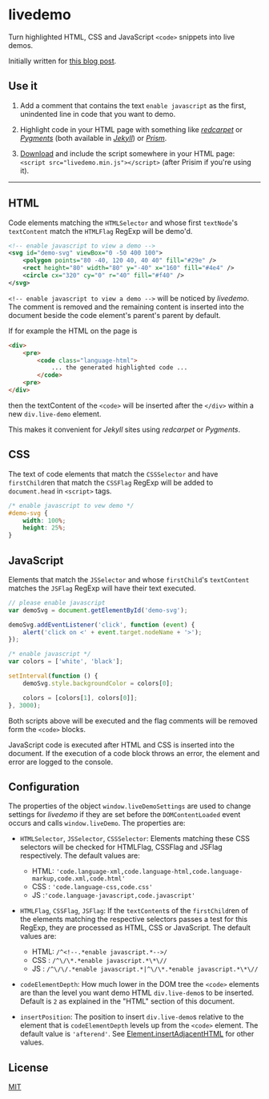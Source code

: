 livedemo
========

Turn highlighted HTML, CSS and JavaScript `<code>` snippets into live demos.

Initially written for [this blog post][svg-use-post].

Use it
------
1. Add a comment that contains the text `enable javascript` as the first,
   unindented line in code that you want to demo.

2. Highlight code in your HTML page with something like
   [*redcarpet*][redcarpet] or [*Pygments*][pygments] (both available in
[*Jekyll*][jekyll]) or [*Prism*][prism].

3. [Download][min-gh-raw] and include the script somewhere in your HTML page: `<script
   src="livedemo.min.js"></script>` (after Prisim if you're using it).

---

HTML
----
Code elements matching the `HTMLSelector` and whose first `textNode`'s
`textContent` match the `HTMLFlag` RegExp will be demo'd.

```xml
<!-- enable javascript to view a demo -->
<svg id="demo-svg" viewBox="0 -50 400 100">
    <polygon points="80 -40, 120 40, 40 40" fill="#29e" />
    <rect height="80" width="80" y="-40" x="160" fill="#4e4" />
    <circle cx="320" cy="0" r="40" fill="#f40" />
</svg>
```

`<!-- enable javascript to view a demo -->` will be noticed by *livedemo*. The
comment is removed and the remaining content is inserted into the document
beside the code element's parent's parent by default.

If for example the HTML on the page is

```html
<div>
    <pre>
        <code class="language-html">
            ... the generated highlighted code ...
        </code>
    <pre>
</div>
```

then the textContent of the `<code>` will be inserted after the `</div>` within
a new `div.live-demo` element.

This makes it convenient for *Jekyll* sites using *redcarpet* or *Pygments*.


CSS
---
The text of code elements that match the `CSSSelector` and have `firstChild`ren
that match the `CSSFlag` RegExp will be added to `document.head` in `<script>`
tags.

```css
/* enable javascript to vew demo */
#demo-svg {
    width: 100%;
    height: 25%;
}
```


JavaScript
----------
Elements that match the `JSSelector` and whose `firstChild`'s `textContent`
matches the `JSFlag` RegExp will have their text executed.

```javascript
// please enable javascript
var demoSvg = document.getElementById('demo-svg');

demoSvg.addEventListener('click', function (event) {
    alert('click on <' + event.target.nodeName + '>');
});
```

```javascript
/* enable javascript */
var colors = ['white', 'black'];

setInterval(function () {
    demoSvg.style.backgroundColor = colors[0];

    colors = [colors[1], colors[0]];
}, 3000);
```

Both scripts above will be executed and the flag comments will be removed form
the `<code>` blocks.

JavaScript code is executed after HTML and CSS is inserted into the document.
If the execution of a code block throws an error, the element and error are
logged to the console.

Configuration
---------------
The properties of the object `window.liveDemoSettings` are used to change
settings for *livedemo* if they are set before the `DOMContentLoaded` event
occurs and calls `window.liveDemo`. The properties are:

 - `HTMLSelector`, `JSSelector`, `CSSSelector`: Elements matching these CSS
   selectors will be checked for HTMLFlag, CSSFlag and JSFlag respectively. The
default values are:
   - HTML:
     `'code.language-xml,code.language-html,code.language-markup,code.xml,code.html'`
   - CSS : `'code.language-css,code.css'`
   - JS  :`'code.language-javascript,code.javascript'`

 - `HTMLFlag`, `CSSFlag`, `JSFlag`: If the `textContent`s of the
   `firstChild`ren of the elements matching the respective selectors passes a
test for this RegExp, they are processed as HTML, CSS or JavaScript. The
default values are:
   - HTML: `/^<!--.*enable javascript.*-->/`
   - CSS : `/^\/\*.*enable javascript.*\*\//`
   - JS  : `/^\/\/.*enable javascript.*|^\/\*.*enable javascript.*\*\//`

 - `codeElementDepth`: How much lower in the DOM tree the `<code>` elements are
   than the level you want demo HTML `div.live-demo`s to be inserted. Default
is `2` as explained in the "HTML" section of this document.

 - `insertPosition`: The position to insert `div.live-demo`s relative to the
   element that is `codeElementDepth` levels up from the `<code>` element. The
default value is `'afterend'`. See [Element.insertAdjacentHTML][mdn-insert-adj]
for other values.

License
-------
[MIT][mit]

[min-gh-raw]: https://raw2.github.com/taye/livedemo/master/livedemo.min.js "minified script"
[redcarpet]: https://github.com/vmg/redcarpet "The safe Markdown parser, reloaded"
[pygments]: http://pygments.org "Python syntax highlighter"
[jekyll]: http://jekyllrb.com "Simple, blog-aware, static sites"
[prism]: http://prismjs.com "A lightweight, extensible syntax highlighter"
[svg-use-post]: http://taye.me/blog/svg/a-guide-to-svg-use-elements/ "A guide to SVG <use> elements"
[mdn-insert-adj]: https://developer.mozilla.org/en-US/docs/Web/API/Element.insertAdjacentHTML#Visualization_of_position_names "Visualization of position names"
[mit]: http://taye.mit-license.org/ "copy of the MIT license"
